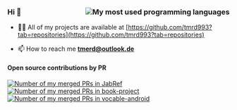 ### Hi 👋 <img align="right" src="https://github-readme-stats.vercel.app/api/top-langs/?username=tmrd993&layout=compact" alt="My most used programming languages">

- 👨‍💻 All of my projects are available at [https://github.com/tmrd993?tab=repositories](https://github.com/tmrd993?tab=repositories)

- 📫 How to reach me **tmerd@outlook.de**

#### Open source contributions by PR
<a href="https://github.com/JabRef/jabref/pulls?q=is%3Apr+author%3Atmrd993+"><img title="Merged PRs in JabRef" alt="Number of my merged PRs in JabRef" src="https://img.shields.io/badge/dynamic/json?url=https%3A%2F%2Fapi.github.com%2Fsearch%2Fissues%3Fq%3Drepo%3AJabRef%2Fjabref%2Bis%3Apr%2Bauthor%3Atmrd993%2Bis%3Amerged&label=JabRef&query=$.total_count&suffix=%20Merged%20PRs&cacheSeconds=259200&style=plastic"></a> <a href="https://github.com/Project-books/book-project/pulls?q=is%3Apr+author%3Atmrd993"><img title="Merged PRs in book-project" alt="Number of my merged PRs in book-project" src="https://img.shields.io/badge/dynamic/json?url=https%3A%2F%2Fapi.github.com%2Fsearch%2Fissues%3Fq%3Drepo%3AProject-books%2Fbook-project%2Bis%3Apr%2Bauthor%3Atmrd993%2Bis%3Amerged&label=Project%20Books&query=$.total_count&suffix=%20Merged%20PRs&cacheSeconds=259200&style=plastic"></a> <a href="https://github.com/willowtreeapps/vocable-android/pulls?q=is%3Apr+author%3Atmrd993"><img title="Merged PRs in vocable-android" alt="Number of my merged PRs in vocable-android" src="https://img.shields.io/badge/dynamic/json?url=https%3A%2F%2Fapi.github.com%2Fsearch%2Fissues%3Fq%3Drepo%3Awillowtreeapps%2Fvocable-android%2Bis%3Apr%2Bauthor%3Atmrd993%2Bis%3Amerged&label=willowtreeapps&query=$.total_count&suffix=%20Merged%20PRs&cacheSeconds=259200&style=plastic"></a>


<!--
**tmrd993/tmrd993** is a ✨ _special_ ✨ repository because its `README.md` (this file) appears on your GitHub profile.

Here are some ideas to get you started:

- 🔭 I’m currently working on ...
- 🌱 I’m currently learning ...
- 👯 I’m looking to collaborate on ...
- 🤔 I’m looking for help with ...
- 💬 Ask me about ...
- 📫 How to reach me: ...
- 😄 Pronouns: ...
- ⚡ Fun fact: ...
-->

